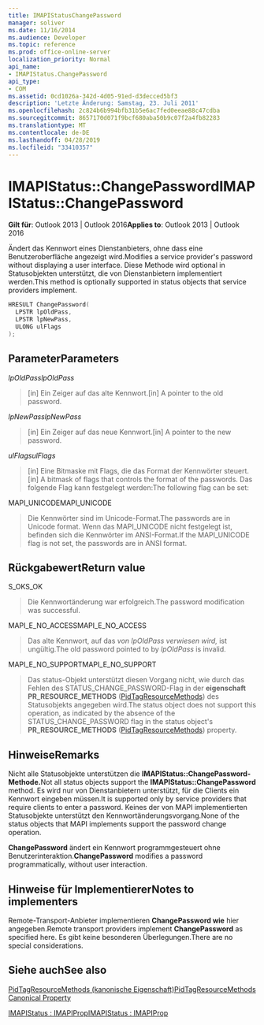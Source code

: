 ```yaml
---
title: IMAPIStatusChangePassword
manager: soliver
ms.date: 11/16/2014
ms.audience: Developer
ms.topic: reference
ms.prod: office-online-server
localization_priority: Normal
api_name:
- IMAPIStatus.ChangePassword
api_type:
- COM
ms.assetid: 0cd1026a-342d-4d05-91ed-d3decced5bf3
description: 'Letzte Änderung: Samstag, 23. Juli 2011'
ms.openlocfilehash: 2c824b6b994bfb31b5e6ac7fed0eeae88c47cdba
ms.sourcegitcommit: 8657170d071f9bcf680aba50b9c07f2a4fb82283
ms.translationtype: MT
ms.contentlocale: de-DE
ms.lasthandoff: 04/28/2019
ms.locfileid: "33410357"
---
```

# <a name="imapistatuschangepassword"></a><span data-ttu-id="76720-103">IMAPIStatus::ChangePassword</span><span class="sxs-lookup"><span data-stu-id="76720-103">IMAPIStatus::ChangePassword</span></span>

  
  
<span data-ttu-id="76720-104">**Gilt für**: Outlook 2013 | Outlook 2016</span><span class="sxs-lookup"><span data-stu-id="76720-104">**Applies to**: Outlook 2013 | Outlook 2016</span></span> 
  
<span data-ttu-id="76720-105">Ändert das Kennwort eines Dienstanbieters, ohne dass eine Benutzeroberfläche angezeigt wird.</span><span class="sxs-lookup"><span data-stu-id="76720-105">Modifies a service provider's password without displaying a user interface.</span></span> <span data-ttu-id="76720-106">Diese Methode wird optional in Statusobjekten unterstützt, die von Dienstanbietern implementiert werden.</span><span class="sxs-lookup"><span data-stu-id="76720-106">This method is optionally supported in status objects that service providers implement.</span></span>
  
```cpp
HRESULT ChangePassword(
  LPSTR lpOldPass,
  LPSTR lpNewPass,
  ULONG ulFlags
);
```

## <a name="parameters"></a><span data-ttu-id="76720-107">Parameter</span><span class="sxs-lookup"><span data-stu-id="76720-107">Parameters</span></span>

 <span data-ttu-id="76720-108">_lpOldPass_</span><span class="sxs-lookup"><span data-stu-id="76720-108">_lpOldPass_</span></span>
  
> <span data-ttu-id="76720-109">[in] Ein Zeiger auf das alte Kennwort.</span><span class="sxs-lookup"><span data-stu-id="76720-109">[in] A pointer to the old password.</span></span>
    
 <span data-ttu-id="76720-110">_lpNewPass_</span><span class="sxs-lookup"><span data-stu-id="76720-110">_lpNewPass_</span></span>
  
> <span data-ttu-id="76720-111">[in] Ein Zeiger auf das neue Kennwort.</span><span class="sxs-lookup"><span data-stu-id="76720-111">[in] A pointer to the new password.</span></span>
    
 <span data-ttu-id="76720-112">_ulFlags_</span><span class="sxs-lookup"><span data-stu-id="76720-112">_ulFlags_</span></span>
  
> <span data-ttu-id="76720-113">[in] Eine Bitmaske mit Flags, die das Format der Kennwörter steuert.</span><span class="sxs-lookup"><span data-stu-id="76720-113">[in] A bitmask of flags that controls the format of the passwords.</span></span> <span data-ttu-id="76720-114">Das folgende Flag kann festgelegt werden:</span><span class="sxs-lookup"><span data-stu-id="76720-114">The following flag can be set:</span></span>
    
<span data-ttu-id="76720-115">MAPI_UNICODE</span><span class="sxs-lookup"><span data-stu-id="76720-115">MAPI_UNICODE</span></span> 
  
> <span data-ttu-id="76720-116">Die Kennwörter sind im Unicode-Format.</span><span class="sxs-lookup"><span data-stu-id="76720-116">The passwords are in Unicode format.</span></span> <span data-ttu-id="76720-117">Wenn das MAPI_UNICODE nicht festgelegt ist, befinden sich die Kennwörter im ANSI-Format.</span><span class="sxs-lookup"><span data-stu-id="76720-117">If the MAPI_UNICODE flag is not set, the passwords are in ANSI format.</span></span>
    
## <a name="return-value"></a><span data-ttu-id="76720-118">Rückgabewert</span><span class="sxs-lookup"><span data-stu-id="76720-118">Return value</span></span>

<span data-ttu-id="76720-119">S_OK</span><span class="sxs-lookup"><span data-stu-id="76720-119">S_OK</span></span> 
  
> <span data-ttu-id="76720-120">Die Kennwortänderung war erfolgreich.</span><span class="sxs-lookup"><span data-stu-id="76720-120">The password modification was successful.</span></span>
    
<span data-ttu-id="76720-121">MAPI_E_NO_ACCESS</span><span class="sxs-lookup"><span data-stu-id="76720-121">MAPI_E_NO_ACCESS</span></span> 
  
> <span data-ttu-id="76720-122">Das alte Kennwort, auf das  _von lpOldPass verwiesen wird,_ ist ungültig.</span><span class="sxs-lookup"><span data-stu-id="76720-122">The old password pointed to by  _lpOldPass_ is invalid.</span></span> 
    
<span data-ttu-id="76720-123">MAPI_E_NO_SUPPORT</span><span class="sxs-lookup"><span data-stu-id="76720-123">MAPI_E_NO_SUPPORT</span></span> 
  
> <span data-ttu-id="76720-124">Das status-Objekt unterstützt diesen Vorgang nicht, wie durch das Fehlen des STATUS_CHANGE_PASSWORD-Flag in der **eigenschaft PR_RESOURCE_METHODS** ([PidTagResourceMethods](pidtagresourcemethods-canonical-property.md)) des Statusobjekts angegeben wird.</span><span class="sxs-lookup"><span data-stu-id="76720-124">The status object does not support this operation, as indicated by the absence of the STATUS_CHANGE_PASSWORD flag in the status object's **PR_RESOURCE_METHODS** ([PidTagResourceMethods](pidtagresourcemethods-canonical-property.md)) property.</span></span>
    
## <a name="remarks"></a><span data-ttu-id="76720-125">Hinweise</span><span class="sxs-lookup"><span data-stu-id="76720-125">Remarks</span></span>

<span data-ttu-id="76720-126">Nicht alle Statusobjekte unterstützen die **IMAPIStatus::ChangePassword-Methode.**</span><span class="sxs-lookup"><span data-stu-id="76720-126">Not all status objects support the **IMAPIStatus::ChangePassword** method.</span></span> <span data-ttu-id="76720-127">Es wird nur von Dienstanbietern unterstützt, für die Clients ein Kennwort eingeben müssen.</span><span class="sxs-lookup"><span data-stu-id="76720-127">It is supported only by service providers that require clients to enter a password.</span></span> <span data-ttu-id="76720-128">Keines der von MAPI implementierten Statusobjekte unterstützt den Kennwortänderungsvorgang.</span><span class="sxs-lookup"><span data-stu-id="76720-128">None of the status objects that MAPI implements support the password change operation.</span></span> 
  
 <span data-ttu-id="76720-129">**ChangePassword** ändert ein Kennwort programmgesteuert ohne Benutzerinteraktion.</span><span class="sxs-lookup"><span data-stu-id="76720-129">**ChangePassword** modifies a password programmatically, without user interaction.</span></span> 
  
## <a name="notes-to-implementers"></a><span data-ttu-id="76720-130">Hinweise für Implementierer</span><span class="sxs-lookup"><span data-stu-id="76720-130">Notes to implementers</span></span>

<span data-ttu-id="76720-131">Remote-Transport-Anbieter implementieren **ChangePassword wie** hier angegeben.</span><span class="sxs-lookup"><span data-stu-id="76720-131">Remote transport providers implement **ChangePassword** as specified here.</span></span> <span data-ttu-id="76720-132">Es gibt keine besonderen Überlegungen.</span><span class="sxs-lookup"><span data-stu-id="76720-132">There are no special considerations.</span></span> 
  
## <a name="see-also"></a><span data-ttu-id="76720-133">Siehe auch</span><span class="sxs-lookup"><span data-stu-id="76720-133">See also</span></span>



[<span data-ttu-id="76720-134">PidTagResourceMethods (kanonische Eigenschaft)</span><span class="sxs-lookup"><span data-stu-id="76720-134">PidTagResourceMethods Canonical Property</span></span>](pidtagresourcemethods-canonical-property.md)
  
[<span data-ttu-id="76720-135">IMAPIStatus : IMAPIProp</span><span class="sxs-lookup"><span data-stu-id="76720-135">IMAPIStatus : IMAPIProp</span></span>](imapistatusimapiprop.md)

